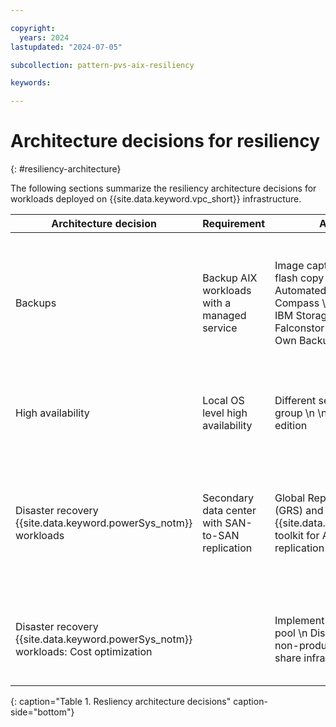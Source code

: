 ```yaml
---

copyright:
  years: 2024
lastupdated: "2024-07-05"

subcollection: pattern-pvs-aix-resiliency

keywords:

---
```


# Architecture decisions for resiliency
{: #resiliency-architecture}

The following sections summarize the resiliency architecture decisions for workloads deployed on {{site.data.keyword.vpc_short}} infrastructure.

| Architecture decision | Requirement | Alternatives | Decision | Rationale |
|------|-------|-------|-------|-----|
| Backups | Backup AIX workloads with a managed service | Image capture snapshots and flash copy \n \n Secure Automated Backup with Compass \n \n Veeam \n \n IBM Storage Protect \n \n Falconstor VTL \n \n Bring Your Own Backup | Secure Automated Backup with Compass and Make System Backup (mksysb) | Managed service supporting AIX operating system \n \n Rootvg restore method is required, such as mksysb that's stored and retrieved from Cloud Object Storage. The restored mksysb image applies the AIX configuration details while preserving the {{site.data.keyword.powerSysFull}} deployed storage and networking resources. |
| High availability | Local OS level high availability | Different server placement group \n \n PowerHA standard edition | PowerHA standard edition | Local availability optimization by allowing for the dynamic reconfiguration of running clusters. \n \n Minimize unscheduled downtime in response to unplanned cluster component failures. |
| Disaster recovery {{site.data.keyword.powerSys_notm}} workloads                      | Secondary data center with SAN-to-SAN replication  | Global Replication Services (GRS) and {{site.data.keyword.IBM_notm}} toolkit for AIX full system replication                                                              | Global Replication Services (GRS) and AIX toolkit for AIX full system replication  | Disaster recovery capability for RPO \< 1 hours, RTO \< 1 hours. \n \n {{site.data.keyword.IBM_notm}} toolkit for AIX from technology services enables automate disaster recovery functions and capabilities on the {{site.data.keyword.cloud_notm}} by integrating {{site.data.keyword.powerSys_notm}} with the capabilities of GRS. |
| Disaster recovery {{site.data.keyword.powerSys_notm}} workloads: Cost optimization | | Implement shared processor pool \n Disaster recovery and non-production systems to share infrastructure. | Implement shared processor pool | Set up shared processor pool to reserve capacity in the secondary region. Set up Disaster recovery systems on minimum sized VMs to save operating cost. This is a power systems virtual server special feature.                                                                                  |
{: caption="Table 1. Resliency architecture decisions" caption-side="bottom"}
